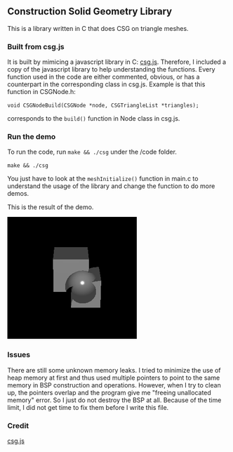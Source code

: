 ## Construction Solid Geometry Library
This is a library written in C that does CSG on triangle meshes. 

### Built from csg.js
It is built by mimicing a javascript library in C: [csg.js](https://github.com/evanw/csg.js/). Therefore, I included a copy of the javascript library to help understanding the functions. Every function used in the code are either commented, obvious, or has a counterpart in the corresponding class in csg.js. Example is that this function in CSGNode.h:
```
void CSGNodeBuild(CSGNode *node, CSGTriangleList *triangles);
```
corresponds to the `build()` function in Node class in csg.js.

### Run the demo
To run the code, run `make && ./csg` under the /code folder.
```
make && ./csg
```
You just have to look at the `meshInitialize()` function in main.c to understand the usage of the library and change the function to do more demos.

This is the result of the demo.

![demo](./demo.png "Demo")

### Issues
There are still some unknown memory leaks. I tried to minimize the use of heap memory at first and thus used multiple pointers to point to the same memory in BSP construction and operations. However, when I try to clean up, the pointers overlap and the program give me "freeing unallocated memory" error. So I just do not destroy the BSP at all. Because of the time limit, I did not get time to fix them before I write this file.

### Credit
[csg.js](https://github.com/evanw/csg.js/)

